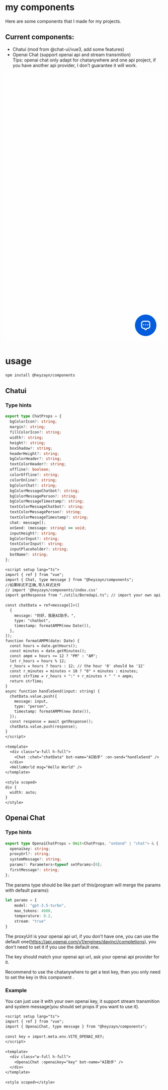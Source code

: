 # my components
Here are some components that I made for my projects.

## Current components:

- Chatui (mod from @chat-ui/vue3, add some features)
- Openai Chat (support openai api and stream transmition)  
Tips: openai chat only adapt for chatanywhere and one api project, if you have another api provider, I don't guarantee it will work.

![Openai Chat](https://github.com/DSYZayn/components/blob/main/public/examples_public/example.gif)

# usage

```sh
npm install @heyzayn/components
```

## Chatui
### Type hints
```typescript
export type ChatProps = {
  bgColorIcon?: string;
  margin?: string;
  fillColorIcon?: string;
  width?: string;
  height?: string;
  boxShadow?: string;
  headerHeight?: string;
  bgColorHeader?: string;
  textColorHeader?: string;
  offline?: boolean;
  colorOffline?: string;
  colorOnline?: string;
  bgColorChat?: string;
  bgColorMessageChatbot?: string;
  bgColorMessagePerson?: string;
  bgColorMessageTimestamp?: string;
  textColorMessageChatbot?: string;
  textColorMessagePerson?: string;
  textColorMessageTimestamp?: string;
  chat: message[];
  onSend: (message: string) => void;
  inputHeight?: string;
  bgColorInput?: string;
  textColorInput?: string;
  inputPlaceholder?: string;
  botName?: string;
};
```
```vue
<script setup lang="ts">
import { ref } from "vue";
import { Chat, type message } from "@heyzayn/components";
//如果样式不正确,导入样式文件
// import '@heyzayn/components/index.css'
import getResponse from "./utils/Boredapi.ts"; // import your own api

const chatData = ref<message[]>([
  {
    message: "你好，我是AI助手。",
    type: "chatbot",
    timestamp: formatAMPM(new Date()),
  },
]);
function formatAMPM(date: Date) {
  const hours = date.getHours();
  const minutes = date.getMinutes();
  const ampm = hours >= 12 ? "PM" : "AM";
  let r_hours = hours % 12;
  r_hours = hours ? hours : 12; // the hour '0' should be '12'
  const r_minutes = minutes < 10 ? "0" + minutes : minutes;
  const strTime = r_hours + ":" + r_minutes + " " + ampm;
  return strTime;
}
async function handleSend(input: string) {
  chatData.value.push({
    message: input,
    type: "person",
    timestamp: formatAMPM(new Date()),
  });
  const response = await getResponse();
  chatData.value.push(response);
}
</script>

<template>
  <div class="w-full h-full">
    <Chat :chat="chatData" bot-name="AI助手" :on-send="handleSend" />
  </div>
  <HelloWorld msg="Hello World" />
</template>

<style scoped>
div {
  width: auto;
}
</style>
```

## Openai Chat
### Type hints
```typescript
export type OpenaiChatProps = Omit<ChatProps, "onSend" | "chat"> & {
  openaikey: string;
  proxyUrl?: string;
  systemMessage?: string;
  params?: Parameters<typeof setParams>[0];
  firstMessage?: string;
};
```
The params type should be like part of this(program will merge the params with default params):
```typescript
let params = {
    model: "gpt-3.5-turbo",
    max_tokens: 4000,
    temperature: 0.2,
    stream: "true"
}
```
The proxyUrl is your openai api url, if you don't have one, you can use the default one(https://api.openai.com/v1/engines/davinci/completions), you don't need to set it if you use the default one.

The key should match your openai api url, ask your openai api provider for it.

Recommend to use the chatanywhere to get a test key, then you only need to set the key in this component .

### Example
You can just use it with your own openai key, it support stream transmition and system message(you should set props if you want to use it).
```vue
<script setup lang="ts">
import { ref } from "vue";
import { OpenaiChat, type message } from "@heyzayn/components";

const key = import.meta.env.VITE_OPENAI_KEY;
</script>

<template>
  <div class="w-full h-full">
    <OpenaiChat :openaikey="key" bot-name="AI助手" />
  </div>
</template>

<style scoped></style>
```
